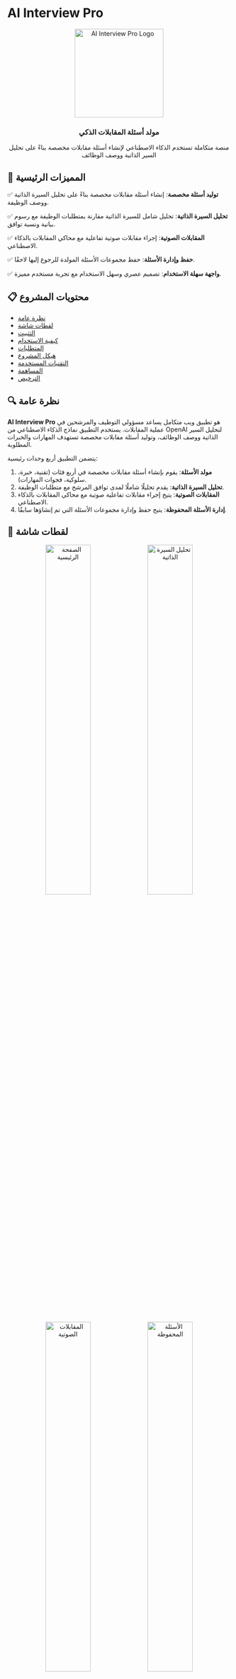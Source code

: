 # AI Interview Pro

<div align="center">
    <img src="static/images/logo.png" alt="AI Interview Pro Logo" width="200">
    <h3>مولد أسئلة المقابلات الذكي</h3>
    <p>منصة متكاملة تستخدم الذكاء الاصطناعي لإنشاء أسئلة مقابلات مخصصة بناءً على تحليل السير الذاتية ووصف الوظائف</p>
</div>

## 🌟 المميزات الرئيسية

✅ **توليد أسئلة مخصصة**: إنشاء أسئلة مقابلات مخصصة بناءً على تحليل السيرة الذاتية ووصف الوظيفة.

✅ **تحليل السيرة الذاتية**: تحليل شامل للسيرة الذاتية مقارنة بمتطلبات الوظيفة مع رسوم بيانية ونسبة توافق.

✅ **المقابلات الصوتية**: إجراء مقابلات صوتية تفاعلية مع محاكي المقابلات بالذكاء الاصطناعي.

✅ **حفظ وإدارة الأسئلة**: حفظ مجموعات الأسئلة المولدة للرجوع إليها لاحقًا.

✅ **واجهة سهلة الاستخدام**: تصميم عصري وسهل الاستخدام مع تجربة مستخدم مميزة.

## 📋 محتويات المشروع

- [نظرة عامة](#نظرة-عامة)
- [لقطات شاشة](#لقطات-شاشة)
- [التثبيت](#التثبيت)
- [كيفية الاستخدام](#كيفية-الاستخدام)
- [المتطلبات](#المتطلبات)
- [هيكل المشروع](#هيكل-المشروع)
- [التقنيات المستخدمة](#التقنيات-المستخدمة)
- [المساهمة](#المساهمة)
- [الترخيص](#الترخيص)

## 🔍 نظرة عامة

**AI Interview Pro** هو تطبيق ويب متكامل يساعد مسؤولي التوظيف والمرشحين في عملية المقابلات. يستخدم التطبيق نماذج الذكاء الاصطناعي من OpenAI لتحليل السير الذاتية ووصف الوظائف، وتوليد أسئلة مقابلات مخصصة تستهدف المهارات والخبرات المطلوبة.

يتضمن التطبيق أربع وحدات رئيسية:
1. **مولد الأسئلة**: يقوم بإنشاء أسئلة مقابلات مخصصة في أربع فئات (تقنية، خبرة، سلوكية، فجوات المهارات).
2. **تحليل السيرة الذاتية**: يقدم تحليلًا شاملًا لمدى توافق المرشح مع متطلبات الوظيفة.
3. **المقابلات الصوتية**: يتيح إجراء مقابلات تفاعلية صوتية مع محاكي المقابلات بالذكاء الاصطناعي.
4. **إدارة الأسئلة المحفوظة**: يتيح حفظ وإدارة مجموعات الأسئلة التي تم إنشاؤها سابقًا.

## 📸 لقطات شاشة

<div align="center">
    <img src="static/images/screenshot-home.png" alt="الصفحة الرئيسية" width="45%">
    <img src="static/images/screenshot-analysis.png" alt="تحليل السيرة الذاتية" width="45%">
    <img src="static/images/screenshot-voice.png" alt="المقابلات الصوتية" width="45%">
    <img src="static/images/screenshot-saved.png" alt="الأسئلة المحفوظة" width="45%">
</div>

## ⚙️ التثبيت

### المتطلبات الأساسية
- Python 3.8+
- pip (مدير حزم Python)
- مفتاح API من OpenAI

### خطوات التثبيت

1. استنساخ المشروع:
```bash
git clone https://github.com/yourusername/ai-interview-pro.git
cd ai-interview-pro
```

2. إنشاء بيئة افتراضية وتفعيلها:
```bash
python -m venv venv
source venv/bin/activate  # لنظام Linux/macOS
# أو
venv\Scripts\activate  # لنظام Windows
```

3. تثبيت المتطلبات:
```bash
pip install -r requirements.txt
```

4. إعداد متغيرات البيئة:
```bash
export OPENAI_API_KEY=your_openai_api_key
export SESSION_SECRET=your_secret_key
# أو في Windows
set OPENAI_API_KEY=your_openai_api_key
set SESSION_SECRET=your_secret_key
```

5. تشغيل التطبيق:
```bash
python main.py
```

الآن يمكنك الوصول إلى التطبيق عبر المتصفح على العنوان: `http://localhost:5000`

## 🚀 كيفية الاستخدام

### توليد أسئلة المقابلات

1. انتقل إلى الصفحة الرئيسية
2. أدخل نص السيرة الذاتية في الحقل المخصص (أو استخدم الزر "تحميل عينة")
3. أدخل وصف الوظيفة في الحقل المخصص
4. (اختياري) قم بتخصيص الإعدادات المتقدمة:
   - عدد الأسئلة لكل فئة
   - مجال التركيز
   - مستوى الصعوبة
5. انقر على زر "توليد أسئلة المقابلة"
6. استعرض الأسئلة المولدة مقسمة حسب الفئة
7. استخدم أزرار الحفظ أو الطباعة أو التنزيل لإدارة النتائج

### تحليل السيرة الذاتية

1. انتقل إلى صفحة "تحليل السيرة الذاتية"
2. أدخل نص السيرة الذاتية ووصف الوظيفة
3. انقر على زر "تحليل السيرة الذاتية"
4. استعرض التحليل الشامل الذي يتضمن:
   - نسبة التوافق الإجمالية
   - تحليل المهارات مع رسم بياني
   - تحليل الخبرة والمؤهلات
   - توصيات للمقابلة

### المقابلات الصوتية

1. انتقل إلى صفحة "المقابلات الصوتية"
2. أدخل تفاصيل الوظيفة ومستوى الخبرة
3. حدد مجالات التركيز ومدة المقابلة
4. (اختياري) أضف سيرتك الذاتية لتخصيص الأسئلة
5. انقر على زر "بدء المقابلة الصوتية"
6. اسمح بالوصول إلى الميكروفون عند الطلب
7. استمع لأسئلة المحاور الافتراضي وأجب بصوتك
8. استعرض ملخص وتقييم المقابلة بعد الانتهاء

## 📋 المتطلبات

- Python 3.8+
- Flask 2.0+
- OpenAI API (نموذج GPT-4o)
- Bootstrap 5
- jQuery
- Chart.js (للرسوم البيانية)

للاطلاع على القائمة الكاملة للمتطلبات، راجع ملف `requirements.txt`.

## 📁 هيكل المشروع

```
ai-interview-pro/
├── static/
│   ├── css/
│   │   ├── style.css
│   │   └── voice_interview.css
│   ├── js/
│   │   ├── main.js
│   │   ├── saved_questions.js
│   │   ├── resume_analysis.js
│   │   └── voice_interview.js
│   └── images/
│       ├── logo.png
│       └── screenshots/
├── templates/
│   ├── index.html
│   ├── saved_questions.html
│   ├── resume_analysis.html
│   └── voice_interview.html
├── services/
│   └── openai_service.py
├── app.py
├── forms.py
├── main.py
├── requirements.txt
└── README.md
```

## 🔧 التقنيات المستخدمة

- **Backend:** Python, Flask
- **Frontend:** HTML, CSS, JavaScript, Bootstrap 5
- **AI Integration:** OpenAI GPT-4o
- **Data Visualization:** Chart.js
- **Icons:** Feather Icons

## 🤝 المساهمة

نرحب بمساهماتكم! إذا كنت ترغب في المساهمة في هذا المشروع، يرجى اتباع الخطوات التالية:

1. افتح issue لمناقشة التغيير الذي ترغب في إجرائه
2. قم بعمل fork للمشروع
3. أنشئ فرعًا جديدًا (`git checkout -b feature/amazing-feature`)
4. قم بإجراء التغييرات وتأكيدها (`git commit -m 'Add amazing feature'`)
5. ادفع التغييرات إلى الفرع (`git push origin feature/amazing-feature`)
6. افتح طلب سحب (Pull Request)

## 📄 الترخيص

تم ترخيص هذا المشروع تحت رخصة MIT - راجع ملف `LICENSE` للتفاصيل.

---

<div align="center">
    <p>تم تطويره بواسطة فريق AI Interview Pro</p>
</div>